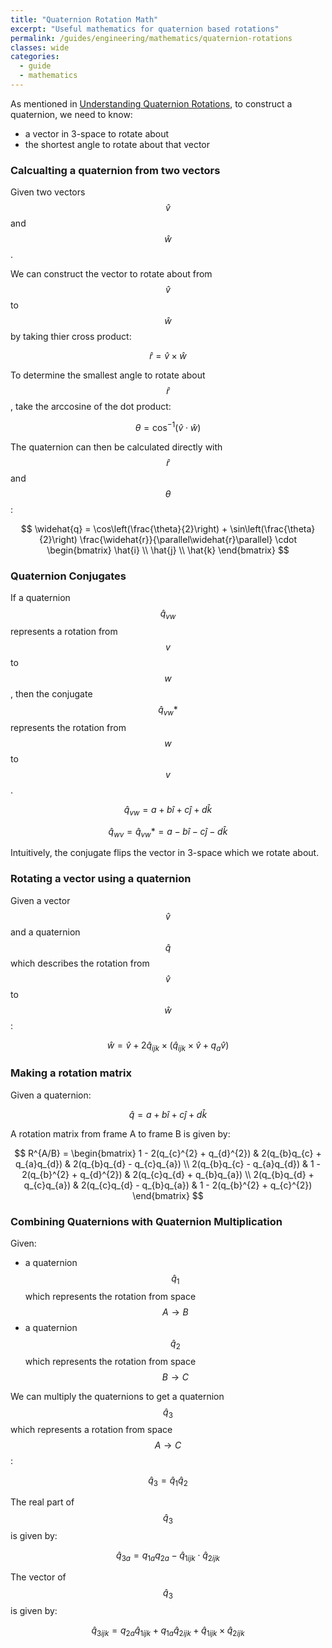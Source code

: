 ```yaml
---
title: "Quaternion Rotation Math"
excerpt: "Useful mathematics for quaternion based rotations"
permalink: /guides/engineering/mathematics/quaternion-rotations
classes: wide
categories:
  - guide
  - mathematics
---
```


As mentioned in [Understanding Quaternion Rotations](/guides/engineering/mathematics/quaternion-basics), to construct a quaternion, we need to know:
* a vector in 3-space to rotate about
* the shortest angle to rotate about that vector

### Calcualting a quaternion from two vectors

Given two vectors $$ \widehat{v} $$ and $$ \widehat{w} $$.

We can construct the vector to rotate about from $$ \widehat{v} $$ to $$ \widehat{w} $$ by taking thier cross product:

$$ \widehat{r} = \widehat{v} \times \widehat{w} $$

To determine the smallest angle to rotate about $$ \widehat{r} $$, take the arccosine of the dot product:

$$ \theta = \cos^{-1} ( \widehat{v} \cdot \widehat{w} ) $$

The quaternion can then be calculated directly with $$ \widehat{r} $$ and $$ \theta $$:

$$ \widehat{q} = \cos\left(\frac{\theta}{2}\right) + \sin\left(\frac{\theta}{2}\right) \frac{\widehat{r}}{\parallel\widehat{r}\parallel} \cdot \begin{bmatrix} \hat{i} \\ \hat{j} \\ \hat{k} \end{bmatrix} $$

### Quaternion Conjugates

If a quaternion $$ \widehat{q}_{vw} $$ represents a rotation from $$ v $$ to $$ w $$, then the conjugate $$ \widehat{q}_{vw}* $$ represents the rotation from $$ w $$ to $$ v $$.

$$ \widehat{q}_{vw} = a + b\hat{i} + c\hat{j} + d\hat{k} $$

$$ \widehat{q}_{wv} = \widehat{q}_{vw}* = a - b\hat{i} - c\hat{j} - d\hat{k} $$

Intuitively, the conjugate flips the vector in 3-space which we rotate about.

### Rotating a vector using a quaternion

Given a vector $$ \widehat{v} $$ and a quaternion $$ \widehat{q} $$ which describes the rotation from $$ \widehat{v} $$ to $$ \widehat{w} $$:

$$ \widehat{w} = \widehat{v} + 2\widehat{q}_{ijk} \times (\widehat{q}_{ijk} \times \widehat{v} + q_a \widehat{v}) $$

### Making a rotation matrix

Given a quaternion:

$$ \widehat{q} = a + b\hat{i} + c\hat{j} + d\hat{k} $$

A rotation matrix from frame A to frame B is given by:

$$ R^{A/B} = 
\begin{bmatrix} 
  1 - 2(q_{c}^{2} + q_{d}^{2})  & 2(q_{b}q_{c} + q_{a}q_{d})    & 2(q_{b}q_{d} - q_{c}q_{a})    \\
  2(q_{b}q_{c} - q_{a}q_{d})    & 1 - 2(q_{b}^{2} + q_{d}^{2})  & 2(q_{c}q_{d} + q_{b}q_{a})    \\ 
  2(q_{b}q_{d} + q_{c}q_{a})    & 2(q_{c}q_{d} - q_{b}q_{a})    & 1 - 2(q_{b}^{2} + q_{c}^{2}) 
\end{bmatrix} $$

### Combining Quaternions with Quaternion Multiplication

Given:
* a quaternion $$ \widehat{q}_{1} $$ which represents the rotation from space $$ A \to B $$
* a quaternion $$ \widehat{q}_{2} $$ which represents the rotation from space $$ B \to C $$

We can multiply the quaternions to get a quaternion $$ \widehat{q}_3 $$ which represents a rotation from space $$ A \to C $$:

$$ \widehat{q}_{3} = \widehat{q}_{1} \widehat{q}_{2} $$

The real part of $$ \widehat{q}_{3} $$ is given by:

$$ \widehat{q}_{3a} = q_{1a} q_{2a} - \widehat{q}_{1ijk} \cdot \widehat{q}_{2ijk} $$

The vector of $$ \widehat{q}_{3} $$ is given by:

$$ \widehat{q}_{3ijk} = q_{2a} \widehat{q}_{1ijk} + q_{1a} \widehat{q}_{2ijk} + \widehat{q}_{1ijk} \times \widehat{q}_{2ijk} $$

